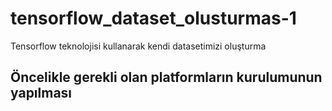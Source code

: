 # tensorflow_dataset_olusturmas-1
Tensorflow teknolojisi kullanarak kendi datasetimizi oluşturma
## Öncelikle gerekli olan platformların kurulumunun yapılması 
